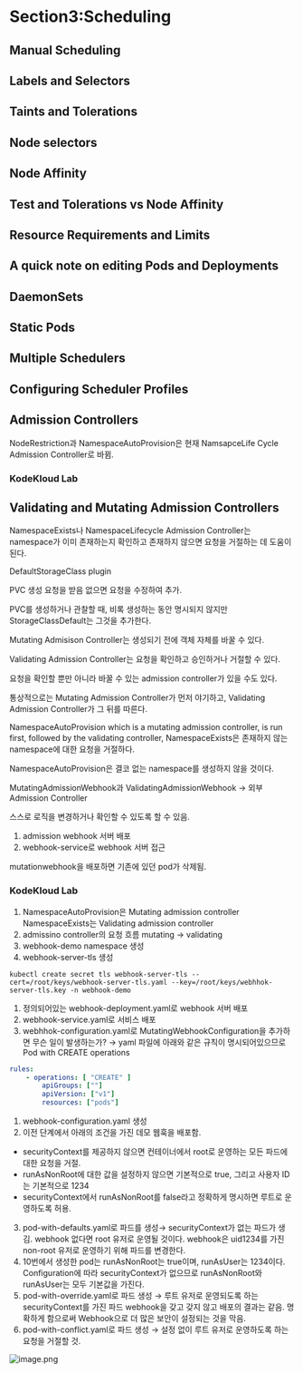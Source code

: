 # Section3:Scheduling

## Manual Scheduling


## Labels and Selectors


## Taints and Tolerations


## Node selectors


## Node Affinity


## Test and Tolerations vs Node Affinity


## Resource Requirements and Limits


## A quick note on editing Pods and Deployments


## DaemonSets


## Static Pods


## Multiple Schedulers


## Configuring Scheduler Profiles


## Admission Controllers


NodeRestriction과 NamespaceAutoProvision은 현재 NamsapceLife Cycle Admission Controller로 바뀜.


### KodeKloud Lab


## Validating and Mutating Admission Controllers


NamespaceExists나 NamespaceLifecycle Admission Controller는 namespace가 이미 존재하는지 확인하고 존재하지 않으면 요청을 거절하는 데 도움이 된다.


DefaultStorageClass plugin


PVC 생성 요청을 받음 없으면 요청을 수정하여 추가.


PVC를 생성하거나 관찰할 때, 비록 생성하는 동안 명시되지 않지만 StorageClassDefault는 그것을 추가한다.


Mutating Admisison Controller는 생성되기 전에 객체 자체를 바꿀 수 있다.


Validating Admission Controller는 요청을 확인하고 승인하거나 거절할 수 있다.


요청을 확인할 뿐만 아니라 바꿀 수 있는 admission controller가 있을 수도 있다.


통상적으로는 Mutating Admission Controller가 먼저 야기하고, Validating Admission Controller가 그 뒤를 따른다.


NamespaceAutoProvision which is a mutating admission controller, is run first, followed by the validating controller, NamespaceExists은 존재하지 않는 namespace에 대한 요청을 거절하다.


NamespaceAutoProvision은 결코 없는 namespace를 생성하지 않을 것이다.


MutatingAdmissionWebhook과 ValidatingAdmissionWebhook → 외부 Admission Controller


스스로 로직을 변경하거나 확인할 수 있도록 할 수 있음.

1. admission webhook 서버 배포
2. webhook-service로 webhook 서버 접근

mutationwebhook을 배포하면 기존에 있던 pod가 삭제됨.


### KodeKloud Lab

1. NamespaceAutoProvision은 Mutating admission controller
NamespaceExists는 Validating admission controller
2. admissino controller의 요청 흐름
mutating → validating
3. webhook-demo namespace 생성
4. webhook-server-tls 생성

```shell
kubectl create secret tls webhook-server-tls --cert=/root/keys/webhook-server-tls.yaml --key=/root/keys/webhhok-server-tls.key -n webhook-demo
```

1. 정의되어있는 webhook-deployment.yaml로 webhook 서버 배포
2. webhook-service.yaml로 서비스 배포
3. webhhok-configuration.yaml로 MutatingWebhookConfiguration을 추가하면 무슨 일이 발생하는가?
→ yaml 파일에 아래와 같은 규칙이 명시되어있으므로 Pod with CREATE operations

```yaml
rules:
	- operations: [ "CREATE" ]
		apiGroups: [""]
		apiVersion: ["v1"]
		resources: ["pods"]
```

1. webhook-configuration.yaml 생성
2. 이전 단계에서 아래의 조건을 가진 데모 웹훅을 배포함.
- securityContext를 제공하지 않으면 컨테이너에서 root로 운영하는 모든 파드에 대한 요청을 거절.
- runAsNonRoot에 대한 값을 설정하지 않으면 기본적으로 true, 그리고 사용자 ID는 기본적으로 1234
- securityContext에서 runAsNonRoot를 false라고 정확하게 명시하면 루트로 운영하도록 허용.
3. pod-with-defaults.yaml로 파드를 생성→ securityContext가 없는 파드가 생김.
webhook 없다면 root 유저로 운영될 것이다. webhook은 uid1234를 가진 non-root 유저로 운영하기 위해 파드를 변경한다.
4. 10번에서 생성한 pod는 runAsNonRoot는 true이며, runAsUser는 1234이다.
Configuration에 따라 securityContext가 없으므로 runAsNonRoot와 runAsUser는 모두 기본값을 가진다.
5. pod-with-override.yaml로 파드 생성 → 루트 유저로 운영되도록 하는 securityContext를 가진 파드
webhook을 갖고 갖지 않고 배포의 결과는 같음.
명확하게 함으로써 Webhook으로 더 많은 보안이 설정되는 것을 막음.
6. pod-with-conflict.yaml로 파드 생성 → 
설정 없이 루트 유저로 운영하도록 하는 요청을 거절할 것.

![image.png](https://prod-files-secure.s3.us-west-2.amazonaws.com/b2ea2032-00e9-4883-a13b-cb03cf5b2334/501c3b54-0de4-44d6-afe6-eca0c6373e4f/image.png?X-Amz-Algorithm=AWS4-HMAC-SHA256&X-Amz-Content-Sha256=UNSIGNED-PAYLOAD&X-Amz-Credential=ASIAZI2LB4665QE2BZQA%2F20250215%2Fus-west-2%2Fs3%2Faws4_request&X-Amz-Date=20250215T160815Z&X-Amz-Expires=3600&X-Amz-Security-Token=IQoJb3JpZ2luX2VjEB8aCXVzLXdlc3QtMiJHMEUCIDMGQuOuO%2B74XNV7HLE3qf0%2Fv6EBez%2FYulFrT%2B8MeVpZAiEAvVqcn6MAhFKwP5%2BYa9ABzcUcWsl3HzyLKHxiEuNrxicq%2FwMISBAAGgw2Mzc0MjMxODM4MDUiDD0FrsxG%2BBiAEpA2GSrcA4GrjCwkYFJMjC90sh%2BLDgndgZ%2Be1UUr3y1M5a%2FKwwn3eVmG9idR7V6%2FgL5T1WD%2BF7mO3NHP8qQBa3IbFE%2FIXkJRtmf4tOAJf1kDBbyzBhVSCqIYplgAyLUbjK7wnCHdQnnwwUHgq6f5UuCMSAojpmSzPG9rXoG%2FsnJNtc%2BfNVLWlm3RWaq%2BsgOp%2FArOfhgkIo8%2Fmr74aNPyx2U8MBZXqBWADPsClFef%2BvCj3zFsgzSiOANBKPIxdOlpHOl8%2BkIRFBWjc%2BuRjOFftb90lcIinWL3BAW3xeUNIC0UWcb1gdLzZLRfnVmE5yTa9iXzfVHuP86TYy86g%2B4%2F%2Fa78BkxEtIwK3DlkucWI0aWVB9RI7SS3XT5qNFRR8ku0ZgxC3k5z9PU3%2Bj9gjTDdch4bL4si4VLH%2FM1KgIFgGz4DvZ5UW23gdo%2BvxaS1I5Q%2FJDLV6osOLdwI5smMSSuvE%2Fp7dNJ80Ew6VbJWeAOSR7DL%2BzG87FY2CbSW1FFnM%2BqOAhhBnI9TcHHS8V7k00XsYsA4lC5juh00cdX6kVdD5CiWh2kYmTTCH9K6NJB0IT6to3k3%2FYpMUtSybyBTTU5WjL3V3qgUwAj3hGkRjTRxX44RCDmJzhVfMWV7GH%2F1UV6zWHc2MMfGwr0GOqUBM9%2BZcZYOvrnnLsTsA0sVHjZ5d8rk8dNhjF%2Ffy8SEZShxDOvaQrQcQtnMOlD%2BJP%2B8GfyavWqApUYUseWLBjGQrFTnEjssGHi0gpZIu%2FRH47woY%2B%2FXXwzvW2ksRq6RS1g6cNDIzwZbrHVk0o%2BWUzBRST5GV4a7xlb665PYG%2B%2Fmf6egw6UmESQ%2Byw1kTeaWFe6YDJwKSufj6ltUJN5%2B69PNXRHXsrG4&X-Amz-Signature=3b8aca462d15c1cc6f80ce7c638891631edfa9a7a720e8363fbab35015c8b1fe&X-Amz-SignedHeaders=host&x-id=GetObject)

